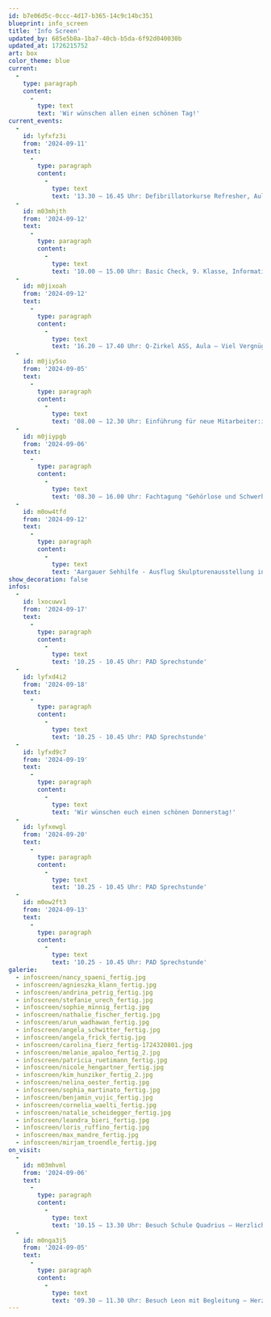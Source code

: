 ```yaml
---
id: b7e06d5c-0ccc-4d17-b365-14c9c14bc351
blueprint: info_screen
title: 'Info Screen'
updated_by: 685e5b8a-1ba7-40cb-b5da-6f92d040030b
updated_at: 1726215752
art: box
color_theme: blue
current:
  -
    type: paragraph
    content:
      -
        type: text
        text: 'Wir wünschen allen einen schönen Tag!'
current_events:
  -
    id: lyfxfz3i
    from: '2024-09-11'
    text:
      -
        type: paragraph
        content:
          -
            type: text
            text: '13.30 – 16.45 Uhr: Defibrillatorkurse Refresher, Aula – Viel Vergnügen!'
  -
    id: m03mhjth
    from: '2024-09-12'
    text:
      -
        type: paragraph
        content:
          -
            type: text
            text: '10.00 – 15.00 Uhr: Basic Check, 9. Klasse, Informatikraum 108 – Viel Erfolg!'
  -
    id: m0jixoah
    from: '2024-09-12'
    text:
      -
        type: paragraph
        content:
          -
            type: text
            text: '16.20 – 17.40 Uhr: Q-Zirkel ASS, Aula – Viel Vergnügen!'
  -
    id: m0jiy5so
    from: '2024-09-05'
    text:
      -
        type: paragraph
        content:
          -
            type: text
            text: '08.00 – 12.30 Uhr: Einführung für neue Mitarbeiter:innen, Teil 2, Aula – Viel Vergnügen!'
  -
    id: m0jiypgb
    from: '2024-09-06'
    text:
      -
        type: paragraph
        content:
          -
            type: text
            text: '08.30 – 16.00 Uhr: Fachtagung "Gehörlose und Schwerhörige erfolgreich in den Arbeitsmarkt integrieren", Aula – Viel Vergnügen!'
  -
    id: m0ow4tfd
    from: '2024-09-12'
    text:
      -
        type: paragraph
        content:
          -
            type: text
            text: 'Aargauer Sehhilfe - Ausflug Skulpturenausstellung in Bad Ragaz'
show_decoration: false
infos:
  -
    id: lxocuwv1
    from: '2024-09-17'
    text:
      -
        type: paragraph
        content:
          -
            type: text
            text: '10.25 - 10.45 Uhr: PAD Sprechstunde'
  -
    id: lyfxd4i2
    from: '2024-09-18'
    text:
      -
        type: paragraph
        content:
          -
            type: text
            text: '10.25 - 10.45 Uhr: PAD Sprechstunde'
  -
    id: lyfxd9c7
    from: '2024-09-19'
    text:
      -
        type: paragraph
        content:
          -
            type: text
            text: 'Wir wünschen euch einen schönen Donnerstag!'
  -
    id: lyfxewgl
    from: '2024-09-20'
    text:
      -
        type: paragraph
        content:
          -
            type: text
            text: '10.25 - 10.45 Uhr: PAD Sprechstunde'
  -
    id: m0ow2ft3
    from: '2024-09-13'
    text:
      -
        type: paragraph
        content:
          -
            type: text
            text: '10.25 - 10.45 Uhr: PAD Sprechstunde'
galerie:
  - infoscreen/nancy_spaeni_fertig.jpg
  - infoscreen/agnieszka_klann_fertig.jpg
  - infoscreen/andrina_petrig_fertig.jpg
  - infoscreen/stefanie_urech_fertig.jpg
  - infoscreen/sophie_minnig_fertig.jpg
  - infoscreen/nathalie_fischer_fertig.jpg
  - infoscreen/arun_wadhawan_fertig.jpg
  - infoscreen/angela_schwitter_fertig.jpg
  - infoscreen/angela_frick_fertig.jpg
  - infoscreen/carolina_fierz_fertig-1724320801.jpg
  - infoscreen/melanie_apaloo_fertig_2.jpg
  - infoscreen/patricia_ruetimann_fertig.jpg
  - infoscreen/nicole_hengartner_fertig.jpg
  - infoscreen/kim_hunziker_fertig_2.jpg
  - infoscreen/nelina_oester_fertig.jpg
  - infoscreen/sophia_martinato_fertig.jpg
  - infoscreen/benjamin_vujic_fertig.jpg
  - infoscreen/cornelia_waelti_fertig.jpg
  - infoscreen/natalie_scheidegger_fertig.jpg
  - infoscreen/leandra_bieri_fertig.jpg
  - infoscreen/loris_ruffino_fertig.jpg
  - infoscreen/max_mandre_fertig.jpg
  - infoscreen/mirjam_troendle_fertig.jpg
on_visit:
  -
    id: m03mhvml
    from: '2024-09-06'
    text:
      -
        type: paragraph
        content:
          -
            type: text
            text: '10.15 – 13.30 Uhr: Besuch Schule Quadrius – Herzlich willkommen!'
  -
    id: m0nga3j5
    from: '2024-09-05'
    text:
      -
        type: paragraph
        content:
          -
            type: text
            text: '09.30 – 11.30 Uhr: Besuch Leon mit Begleitung – Herzlich willkommen!'
---
```

